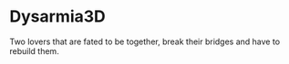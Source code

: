 # Dysarmia3D
Two lovers that are fated to be together, break their bridges and have to rebuild them.
